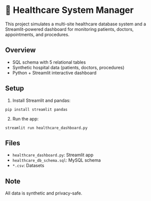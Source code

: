 
# 🏥 Healthcare System Manager

This project simulates a multi-site healthcare database system and a Streamlit-powered dashboard for monitoring patients, doctors, appointments, and procedures.

## Overview

- SQL schema with 5 relational tables
- Synthetic hospital data (patients, doctors, procedures)
- Python + Streamlit interactive dashboard

## Setup

1. Install Streamlit and pandas:
```
pip install streamlit pandas
```

2. Run the app:
```
streamlit run healthcare_dashboard.py
```

## Files

- `healthcare_dashboard.py`: Streamlit app
- `healthcare_db_schema.sql`: MySQL schema
- `*.csv`: Datasets

## Note

All data is synthetic and privacy-safe.
